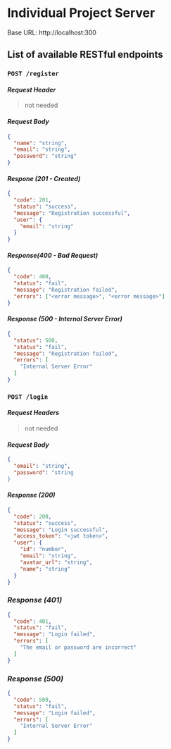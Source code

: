 # Individual Project Server

Base URL: http://localhost:300

## List of available RESTful endpoints

### `POST /register`

#### _Request Header_

> not needed

#### _Request Body_

```JSON
{
  "name": "string",
  "email": "string",
  "password": "string"
}
```

#### _Respone (201 - Created)_

```JSON
{
  "code": 201,
  "status": "success",
  "message": "Registration successful",
  "user": {
    "email": "string"
  }
}
```

#### _Response(400 - Bad Request)_

```JSON
{
  "code": 400,
  "status": "fail",
  "message": "Registration failed",
  "errors": ["<error message>", "<error message>"]
}
```

#### _Response (500 - Internal Server Error)_

```JSON
{
  "status": 500,
  "status": "fail",
  "message": "Registration failed",
  "errors": [
    "Internal Server Error"
  ]
}
```

### `POST /login`

#### _Request Headers_

> not needed

#### _Request Body_

```JSON
{
  "email": "string",
  "password": "string
}
```

#### _Response (200)_

```JSON
{
  "code": 200,
  "status": "success",
  "message": "Login successful",
  "access_token": "<jwt token>",
  "user": {
    "id": "number",
    "email": "string",
    "avatar_url": "string",
    "name": "string"
  }
}
```

### _Response (401)_

```JSON
{
  "code": 401,
  "status": "fail",
  "message": "Login failed",
  "errors": [
    "The email or password are incorrect"
  ]
}
```

### _Response (500)_

```JSON
{
  "code": 500,
  "status": "fail",
  "message": "Login failed",
  "errors": [
    "Internal Server Error"
  ]
}
```
